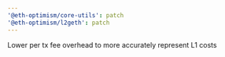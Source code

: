 ```yaml
---
'@eth-optimism/core-utils': patch
'@eth-optimism/l2geth': patch
---
```


Lower per tx fee overhead to more accurately represent L1 costs
